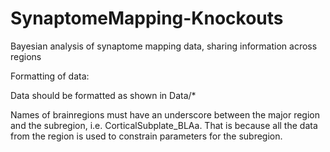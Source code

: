 # SynaptomeMapping-Knockouts
Bayesian analysis of synaptome mapping data, sharing information across regions

Formatting of data:

Data should be formatted as shown in Data/*

Names of brainregions must have an underscore between the major region and the subregion, i.e. CorticalSubplate_BLAa. 
That is because all the data from the region is used to constrain parameters for the subregion.
